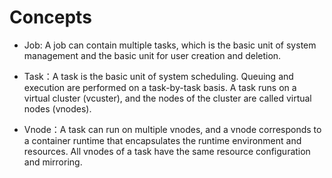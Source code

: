 # Concepts #

* Job: A job can contain multiple tasks, which is the basic unit of system management and the basic unit for user creation and deletion.
 
* Task：A task is the basic unit of system scheduling. Queuing and execution are performed on a task-by-task basis. A task runs on a virtual cluster (vcuster), and the nodes of the cluster are called virtual nodes (vnodes).

* Vnode：A task can run on multiple vnodes, and a vnode corresponds to a container runtime that encapsulates the runtime environment and resources. All vnodes of a task have the same resource configuration and mirroring.